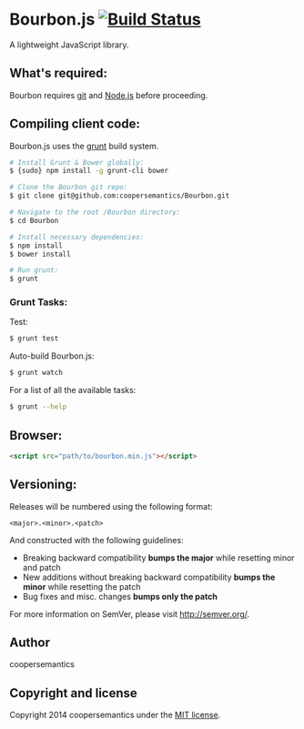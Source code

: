 # Bourbon.js [![Build Status](https://secure.travis-ci.org/coopersemantics/Bourbon.png?branch=master)](https://travis-ci.org/coopersemantics/Bourbon)

A lightweight JavaScript library.

## What's required:

Bourbon requires [git](http://git-scm.com/downloads) and [Node.js](http://nodejs.org/download/) before proceeding.

## Compiling client code:

Bourbon.js uses the [grunt](https://github.com/gruntjs/grunt) build system.

```bash
# Install Grunt & Bower globally:
$ {sudo} npm install -g grunt-cli bower

# Clone the Bourbon git repo:
$ git clone git@github.com:coopersemantics/Bourbon.git

# Navigate to the root /Bourbon directory:
$ cd Bourbon

# Install necessary dependencies:
$ npm install
$ bower install

# Run grunt:
$ grunt
```

### Grunt Tasks:

Test:
```bash
$ grunt test
```

Auto-build Bourbon.js:
```bash
$ grunt watch
```

For a list of all the available tasks:
```bash
$ grunt --help
```

## Browser:

```html
<script src="path/to/bourbon.min.js"></script>
```

## Versioning:

Releases will be numbered using the following format:

```
<major>.<minor>.<patch>
```

And constructed with the following guidelines:

- Breaking backward compatibility **bumps the major** while resetting minor and patch
- New additions without breaking backward compatibility **bumps the minor** while resetting the patch
- Bug fixes and misc. changes **bumps only the patch**

For more information on SemVer, please visit <http://semver.org/>.

## Author

coopersemantics

## Copyright and license

Copyright 2014 coopersemantics under the [MIT license](https://github.com/coopersemantics/Bourbon/blob/master/MIT-LICENSE.txt).

